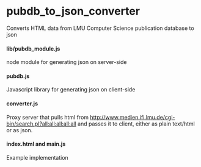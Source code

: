 pubdb_to_json_converter
=======================

Converts HTML data from LMU Computer Science publication database to json

#### lib/pubdb_module.js 
node module for generating json on server-side

#### pubdb.js 
Javascript library for generating json on client-side

#### converter.js
Proxy server that pulls html from http://www.medien.ifi.lmu.de/cgi-bin/search.pl?all:all:all:all:all and passes it to client, either as plain text/html or as json.

#### index.html and main.js 
Example implementation
